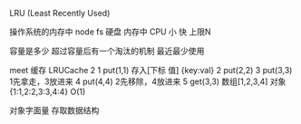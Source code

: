LRU (Least Recently Used)

操作系统的内存中
node fs
硬盘 
 内存中 CPU  小 快  上限N

容量是多少  超过容量后有一个淘汰的机制
最近最少使用

meet 缓存
LRUCache
   2
1  put(1,1) 存入[下标 值]
     {key:val}
2  put(2,2) 
3  put(3,3) 1先拿走，3放进来
4  put(4,4) 2先移除，4放进来
5  get(3,3)
数组[1,2,3,4] 对象{1:1,2:2,3:3,4:4} O(1)

对象字面量 存取数据结构